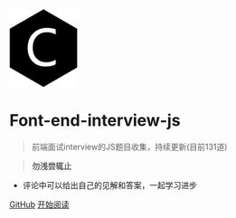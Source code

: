 ![logo](./web-logo-120.png ':no-zoom')

# Font-end-interview-js

> 前端面试interview的JS题目收集，持续更新(目前131道)

> **勿浅尝辄止**

* 评论中可以给出自己的见解和答案，一起学习进步

[GitHub](https://github.com/nieyafei/front-end-interview-js)
[开始阅读](/welcome.md)